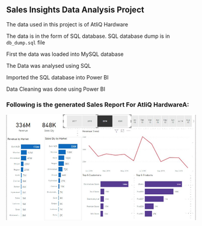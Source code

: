 ## Sales Insights Data Analysis Project

The data used in this project is of AtliQ Hardware 

The data is in the form of SQL database. SQL database dump is in `db_dump.sql` file 

First the data was loaded into MySQL database

The Data was analysed using SQL

Imported the SQL database into Power BI

Data Cleaning was done using Power BI

### Following is the generated Sales Report For AtliQ HardwareA:

![alt text](https://github.com/ranjith-p/testing03/blob/master/Report.JPG?raw=true)
